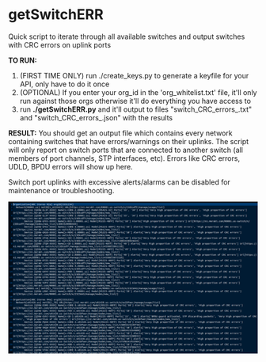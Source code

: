 # getSwitchERR
Quick script to iterate through all available switches and output switches with CRC errors on uplink ports

**TO RUN:**
1. (FIRST TIME ONLY) run ./create_keys.py to generate a keyfile for your API, only have to do it once
2. (OPTIONAL) If you enter your org_id in the 'org_whitelist.txt' file, it'll only run against those orgs otherwise it'll do everything you have access to
3. run **./getSwitchERR.py** and it'll output to files "switch_CRC_errors_<timestamp>.txt" and "switch_CRC_errors_<timestamp>.json" with the results

**RESULT:**
You should get an output file which contains every network containing switches that have errors/warnings on their uplinks. The script will only report on switch ports that are connected to another switch (all members of port channels, STP interfaces, etc). Errors like CRC errors, UDLD, BPDU errors will show up here.

Switch port uplinks with excessive alerts/alarms can be disabled for maintenance or troubleshooting.

![Screenshot](img/output.png)
